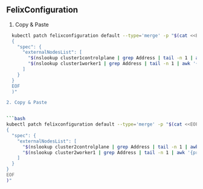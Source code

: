 ## FelixConfiguration


1. Copy & Paste
```bash
  kubectl patch felixconfiguration default --type='merge' -p "$(cat <<EOF
  {
    "spec": {
      "externalNodesList": [
        "$(nslookup cluster1controlplane | grep Address | tail -n 1 | awk '{print $2}')/32",
        "$(nslookup cluster1worker1 | grep Address | tail -n 1 | awk '{print $2}')/32"
      ]
    }
  }
  EOF
  )"

2. Copy & Paste


```bash
kubectl patch felixconfiguration default --type='merge' -p "$(cat <<EOF
{
  "spec": {
    "externalNodesList": [
      "$(nslookup cluster2controlplane | grep Address | tail -n 1 | awk '{print $2}')/32",
      "$(nslookup cluster2worker1 | grep Address | tail -n 1 | awk '{print $2}')/32"
    ]
  }
}
EOF
)"
